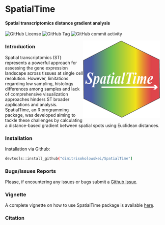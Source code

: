 # SpatialTime
#### Spatial transcriptomics distance gradient analysis

<!-- badges: start -->
![GitHub License](https://img.shields.io/github/license/dimitrisokolowskei/SpatialTime)
![GitHub Tag](https://img.shields.io/github/v/tag/dimitrisokolowskei/SpatialTime)
![GitHub commit activity](https://img.shields.io/github/commit-activity/w/dimitrisokolowskei/SpatialTime)
<!-- badges: stop -->




<img src="man/figures/logo.png" align="right" width = "250" height="250" alt="" /> 

### Introduction
Spatial transcriptomics (ST) represents a powerful approach for assessing the gene expression landscape across tissues at single cell resolution. However, limitations regarding low sampling, histology differences among samples and lack of comprehensive visualization approaches hinders ST broader applications and analysis. SpatialTime, an R programming package, was developed aiming to tackle these challenges by calculating a distance-based gradient between spatial spots using Euclidean distances. 

### Installation 

Installation via Github:
```sh
devtools::install_github("dimitrisokolowskei/SpatialTime")
```
### Bugs/Issues Reports
Please, if encountering any issues or bugs submit a [Github Issue](https://github.com/dimitrisokolowskei/SpatialTime/issues).


### Vignette 
A complete vignette on how to use SpatialTime package is available [here](https://dimitrisokolowskei.github.io/SpatialTime/).

### Citation
